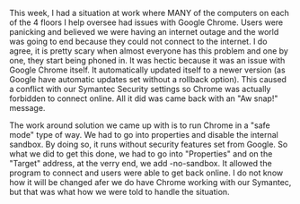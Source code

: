 This week, I had a situation at work where MANY of the computers on each of the 4 floors I help oversee had issues with Google Chrome. Users were panicking
and believed we were having an internet outage and the world was going to end because they could not connect to the internet. I do agree, it is pretty scary
when almost everyone has this problem and one by one, they start being phoned in. It was hectic because it was an issue with Google Chrome itself. It automatically
updated itself to a newer version (as Google have automatic updates set without a rollback option). This caused a conflict with our Symantec Security settings so 
Chrome was actually forbidden to connect online. All it did was came back with an "Aw snap!" message.

The work around solution we came up with is to run Chrome in a "safe mode" type of way. We had to go into properties and disable the internal sandbox. By doing so, it runs 
without security features set from Google. So what we did to get this done, we had to go into "Properties" and on the "Target" address, at the verry end, we add 
-no-sandbox. It allowed the program to connect and users were able to get back online. I do not know how it will be changed afer we do have Chrome working with our 
Symantec, but that was what how we were told to handle the situation.  